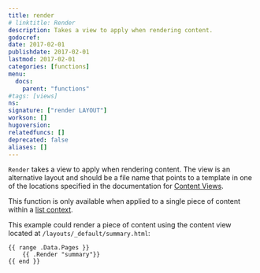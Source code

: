 ```yaml
---
title: render
# linktitle: Render
description: Takes a view to apply when rendering content.
godocref:
date: 2017-02-01
publishdate: 2017-02-01
lastmod: 2017-02-01
categories: [functions]
menu:
  docs:
    parent: "functions"
#tags: [views]
ns:
signature: ["render LAYOUT"]
workson: []
hugoversion:
relatedfuncs: []
deprecated: false
aliases: []
---
```


`Render` takes a view to apply when rendering content. The view is an alternative layout and should be a file name that points to a template in one of the locations specified in the documentation for [Content Views](/templates/views).

This function is only available when applied to a single piece of content within a [list context][].

This example could render a piece of content using the content view located at `/layouts/_default/summary.html`:

```golang
{{ range .Data.Pages }}
    {{ .Render "summary"}}
{{ end }}
```

[list context]: /templates/lists/
